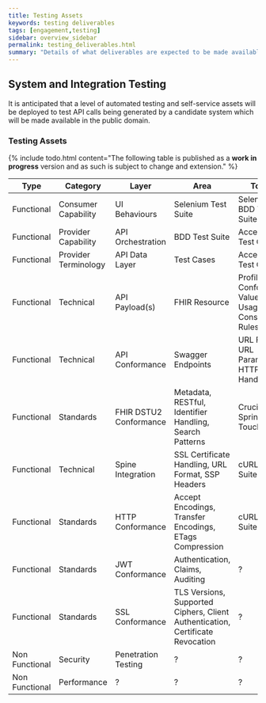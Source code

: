 ```yaml
---
title: Testing Assets
keywords: testing deliverables
tags: [engagement,testing]
sidebar: overview_sidebar
permalink: testing_deliverables.html
summary: "Details of what deliverables are expected to be made available to support the holistic <br/>testing of compliant consumer applications and provider APIs."
---
```


## System and Integration Testing ##

It is anticipated that a level of automated testing and self-service assets will be deployed to test API calls being generated by a candidate system which will be made available in the public domain. 

### Testing Assets ###

{% include todo.html content="The following table is published as a **work in progress** version and as such is subject to change and extension." %}

| Type      | Category | Layer  | Area         | Tooling    | Description |
|-----------|----------|--------|--------------|------------|-------------|
| Functional     | Consumer Capability     | UI Behaviours | Selenium Test Suite  | Selenium BDD Test Suite | - |
| Functional     | Provider Capability     | API Orchestration | BDD Test Suite  | Acceptance Test Cases | - |
| Functional     | Provider Terminology     | API Data Layer | Test Cases  | Acceptance Test Cases | [SNOMED/READ Mappings](design_clinical_terminologies.html) |
| Functional     | Technical      | API Payload(s)    | FHIR Resource   | Profile Conformance, ValueSet Usage, Constraint Rules| - |
| Functional     | Technical      | API Conformance   | Swagger Endpoints | URL Format, URL Parameters, HTTP Error Handling | - |
| Functional     | Standards     | FHIR DSTU2 Conformance  | Metadata, RESTful, Identifier Handling, Search Patterns | Crucible, Sprinklr, TouchStone | - |
| Functional     | Technical      | Spine Integration | SSL Certificate Handling, URL Format, SSP Headers | cURL Test Suite | - |
| Functional     | Standards     | HTTP Conformance  | Accept Encodings, Transfer Encodings, ETags Compression | cURL Test Suite | - |
| Functional     | Standards     | JWT Conformance  | Authentication, Claims, Auditing | ? | - |
| Functional     | Standards     | SSL Conformance  | TLS Versions, Supported Ciphers, Client Authentication, Certificate Revocation | ? | - |
| Non Functional | Security       | Penetration Testing | ? | ? | - |
| Non Functional | Performance    | ?                 | ? | ? | - |

